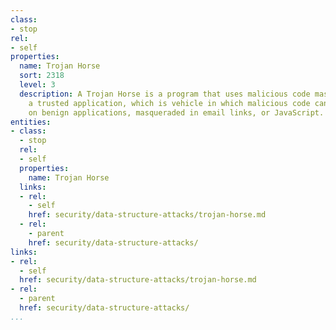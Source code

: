 ```yaml
---
class:
- stop
rel:
- self
properties:
  name: Trojan Horse
  sort: 2318
  level: 3
  description: A Trojan Horse is a program that uses malicious code masqueraded as
    a trusted application, which is vehicle in which malicious code can be injected
    on benign applications, masqueraded in email links, or JavaScript.
entities:
- class:
  - stop
  rel:
  - self
  properties:
    name: Trojan Horse
  links:
  - rel:
    - self
    href: security/data-structure-attacks/trojan-horse.md
  - rel:
    - parent
    href: security/data-structure-attacks/
links:
- rel:
  - self
  href: security/data-structure-attacks/trojan-horse.md
- rel:
  - parent
  href: security/data-structure-attacks/
...
```


